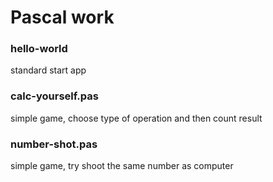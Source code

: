 # Pascal work

### hello-world

standard start app

### calc-yourself.pas

simple game, choose type of operation and then count result

### number-shot.pas

simple game, try shoot the same number as computer